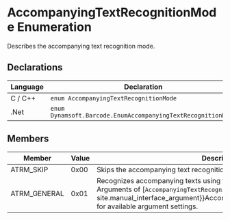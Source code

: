 # AccompanyingTextRecognitionMode Enumeration
Describes the accompanying text recognition mode.   


## Declarations
   
| Language | Declaration |
| -------- | ----------- |
| C / C++ | `enum AccompanyingTextRecognitionMode` |
| .Net | `enum Dynamsoft.Barcode.EnumAccompanyingTextRecognitionMode` |


## Members
   
| Member | Value | Description |
| ------ | ----- | ----------- |
| ATRM_SKIP | 0x00 | Skips the accompanying text recognition. |
| ATRM_GENERAL  | 0x01 | Recognizes accompanying texts using the general algorithm. Check Arguments of [`AccompanyingTextRecognitionModes`]({{ site.manual_interface_argument}}AccompanyingTextRecognitionModes.html) for available argument settings. |
